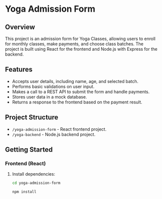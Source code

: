 # Yoga Admission Form

## Overview

This project is an admission form for Yoga Classes, allowing users to enroll for monthly classes, make payments, and choose class batches. The project is built using React for the frontend and Node.js with Express for the backend.

## Features

- Accepts user details, including name, age, and selected batch.
- Performs basic validations on user input.
- Makes a call to a REST API to submit the form and handle payments.
- Stores user data in a mock database.
- Returns a response to the frontend based on the payment result.

## Project Structure

- `/yoga-admission-form` - React frontend project.
- `/yoga-backend` - Node.js backend project.

## Getting Started

### Frontend (React)

1. Install dependencies:
   ```bash
   cd yoga-admission-form

   npm install
